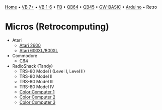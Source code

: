[Home](https://gotbasic.com) • [VB 7+](VB.md) • [VB 1-6](vb6.md) • [FB](FreeBASIC.md) • [QB64](QB64.md) • [QB45](QB.md) • [GW-BASIC](GW-BASIC.md) • [Arduino](AVR.md) • Retro

# Micros (Retrocomputing)

- Atari
  - [Atari 2600](atari.md)
  - [Atari 600XL/800XL](atari.md)
- Commodore
  - [C64](c64.md)
- RadioShack (Tandy)
  - TRS-80 Model I (Level I, Level II)
  - TRS-80 Model II
  - TRS-80 Model III
  - TRS-80 Model IV
  - [Color Computer 1](coco.md)
  - [Color Computer 2](coco.md)
  - [Color Computer 3](coco.md)
